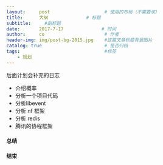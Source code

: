 ```yaml
---
layout:     post                    # 使用的布局（不需要改）
title:      大纲              # 标题 
subtitle:     #副标题
date:       2017-7-17              # 时间
author:     co                      # 作者
header-img: img/post-bg-2015.jpg    #这篇文章标题背景图片
catalog: true                       # 是否归档
tags:                               #标签
    - 规划
---
```


后面计划会补充的日志

- 介绍概率
- 分析一个项目代码
- 分析libevent
- 分析 nf 框架
- 分析 redis
- 腾讯的协程框架

#### 总结 

#### 结束